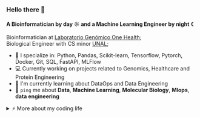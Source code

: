 ### Hello there 👋

#### A Bioinformatician by day ☼ and a Machine Learning Engineer by night ☾

Bioinformatician at [Laboratorio Genómico One Health](https://www.linkedin.com/company/laboratorio-gen%C3%B3mico-one-health?originalSubdomain=co);<br>
Biological Engineer with CS minor [UNAL](https://unal.edu.co/);<br>

- 🧠 I specialize in: Python, Pandas, Scikit-learn, Tensorflow, Pytorch, Docker, Git, SQL, FastAPI, MLFlow
- 💻 Currently working on projects related to Genomics, Healthcare and Protein Engineering
- 💅 I'm currently learning about DataOps and Data Engineering
- 💬 `ping` me about **Data**, **Machine Learning**, **Molecular Biology**, **Mlops**, **data engineering**

<details>
<summary>⚡️ More about my coding life</summary>
<br />

![Top Langs](https://github-readme-stats.vercel.app/api/top-langs/?username=juliangallegog&layout=compact)

![JulianGallegoG's github stats](https://github-readme-stats.vercel.app/api?username=juliangallegog&count_private=true&show_icons=true&theme=onedark)

</details>
